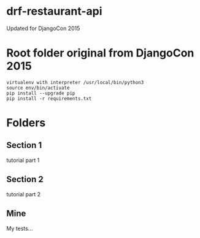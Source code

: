 # drf-restaurant-api

Updated for DjangoCon 2015



# Root folder original from DjangoCon 2015

```
virtualenv with interpreter /usr/local/bin/python3
source env/bin/activate
pip install --upgrade pip
pip install -r requirements.txt
```

# Folders

## Section 1

tutorial part 1

## Section 2

tutorial part 2

## Mine

My tests...
